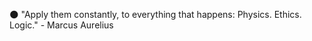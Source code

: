 🌑 "Apply them constantly, to everything that happens: Physics. Ethics. Logic."
                                                              - Marcus Aurelius
